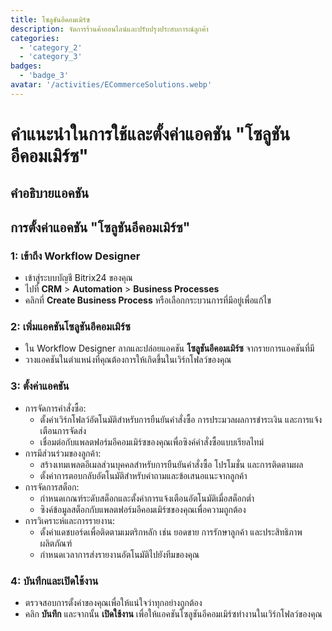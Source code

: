 ```yaml
---
title: โซลูชันอีคอมเมิร์ซ
description: จัดการร้านค้าออนไลน์และปรับปรุงประสบการณ์ลูกค้า
categories: 
  - 'category_2'
  - 'category_3'
badges: 
  - 'badge_3'
avatar: '/activities/ECommerceSolutions.webp'
---
```

# คำแนะนำในการใช้และตั้งค่าแอคชัน "โซลูชันอีคอมเมิร์ซ"

## คำอธิบายแอคชัน

## **การตั้งค่าแอคชัน "โซลูชันอีคอมเมิร์ซ"**

### 1: เข้าถึง Workflow Designer
- เข้าสู่ระบบบัญชี Bitrix24 ของคุณ
- ไปที่ **CRM** > **Automation** > **Business Processes**
- คลิกที่ **Create Business Process** หรือเลือกกระบวนการที่มีอยู่เพื่อแก้ไข

### 2: เพิ่มแอคชันโซลูชันอีคอมเมิร์ซ
- ใน Workflow Designer ลากและปล่อยแอคชัน **โซลูชันอีคอมเมิร์ซ** จากรายการแอคชันที่มี
- วางแอคชันในตำแหน่งที่คุณต้องการให้เกิดขึ้นในเวิร์กโฟลว์ของคุณ

### 3: ตั้งค่าแอคชัน
- การจัดการคำสั่งซื้อ:
  - ตั้งค่าเวิร์กโฟลว์อัตโนมัติสำหรับการยืนยันคำสั่งซื้อ การประมวลผลการชำระเงิน และการแจ้งเตือนการจัดส่ง
  - เชื่อมต่อกับแพลตฟอร์มอีคอมเมิร์ซของคุณเพื่อซิงค์คำสั่งซื้อแบบเรียลไทม์
- การมีส่วนร่วมของลูกค้า:
  - สร้างเทมเพลตอีเมลส่วนบุคคลสำหรับการยืนยันคำสั่งซื้อ โปรโมชั่น และการติดตามผล
  - ตั้งค่าการตอบกลับอัตโนมัติสำหรับคำถามและข้อเสนอแนะจากลูกค้า
- การจัดการสต็อก:
  - กำหนดเกณฑ์ระดับสต็อกและตั้งค่าการแจ้งเตือนอัตโนมัติเมื่อสต็อกต่ำ
  - ซิงค์ข้อมูลสต็อกกับแพลตฟอร์มอีคอมเมิร์ซของคุณเพื่อความถูกต้อง
- การวิเคราะห์และการรายงาน:
  - ตั้งค่าแดชบอร์ดเพื่อติดตามเมตริกหลัก เช่น ยอดขาย การรักษาลูกค้า และประสิทธิภาพผลิตภัณฑ์
  - กำหนดเวลาการส่งรายงานอัตโนมัติไปยังทีมของคุณ

### 4: บันทึกและเปิดใช้งาน
- ตรวจสอบการตั้งค่าของคุณเพื่อให้แน่ใจว่าทุกอย่างถูกต้อง
- คลิก **บันทึก** และจากนั้น **เปิดใช้งาน** เพื่อให้แอคชันโซลูชันอีคอมเมิร์ซทำงานในเวิร์กโฟลว์ของคุณ